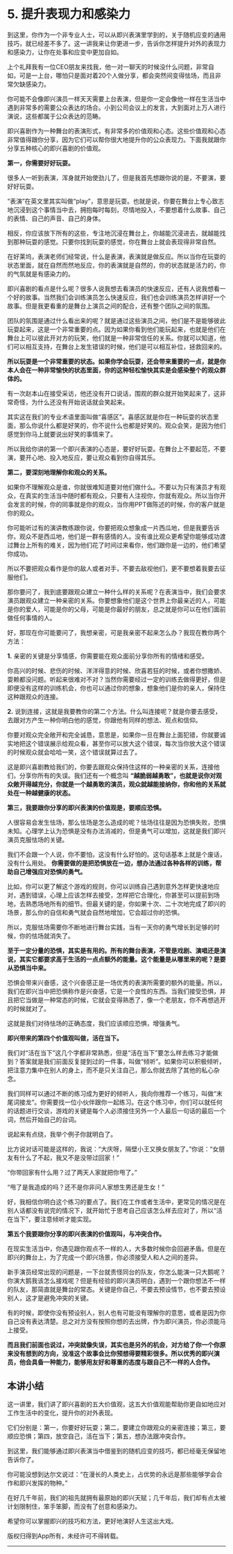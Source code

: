 # 5. 提升表现力和感染力

到这里，你作为一个非专业人士，可以从即兴表演里学到的，关于随机应变的通用技巧，就已经差不多了。这一讲我来让你更进一步，告诉你怎样提升对外的表现力和感染力，让你在处事和应变中更加自如。

上个礼拜我有一位CEO朋友来找我，他一对一聊天的时候没什么问题，非常自如，可是一上台，哪怕只是面对着20个人做分享，都会突然间变得怯场，而且非常欠缺感染力。

你可能不会像即兴演员一样天天需要上台表演，但是你一定会像他一样在生活当中遇到非常多的需要公众表达的场合。小到公司会议上的发言，大到面对上万人进行演说，这些都属于公众表达的范畴。

即兴喜剧作为一种舞台的表演形式，有非常多的价值观和心态。这些价值观和心态非常值得跟你分享，因为它们可以帮你很大地提升你的公众表现力。下面我就跟你分享五种核心的即兴喜剧的价值观。

 **第一，你需要好好玩耍。**

很多人一听到表演，浑身就开始使劲儿了，但是我首先想跟你说的是，不要演，要好好玩耍。

“表演”在英文里其实叫做“play”，意思是玩耍。也就是说，你要在舞台上专心致志地沉浸到这个事情当中去，拥抱每时每刻，尽情地投入，不要想着什么故事、自己的表情、自己的声音、自己的身体。

相反，你应该放下所有的这些，专注地沉浸在舞台上，你越能沉浸进去，就越能找到那种玩耍的感觉。只要你找到玩耍的感觉，你在舞台上就会表现得非常自然。

在好莱坞，表演老师们经常说，什么是表演，表演就是做反应。所以当你在玩耍的状态里面，就在自然而然地反应，你的表演就是自然的，你的状态就是活力的，你的气氛就是有感染力的。

即兴喜剧的看点是什么呢？很多人说我想去看演员的快速反应，还有人说我想看一个好的故事。当然我们会训练演员怎么快速反应，我们也会训练演员怎样讲好一个故事。但是我更看重的是舞台上演员之间的配合，还有整个团队之间的氛围。

团队的氛围是通过什么看出来的呢？就是通过这些演员之间，他们是不是能够彼此玩耍起来，这是一个非常重要的点。因为如果你看到他们能玩起来，也就是他们在舞台上可以彼此开对方的玩笑，他们就是一种非常信任的关系。你就可以知道，他们可以相互支持，在舞台上发生错误的时候，他们是可以相互补位，拯救回来的。

 **所以玩耍是一个非常重要的状态。如果你学会玩耍，还会带来重要的一点，就是你本人会在一种非常愉快的状态里面，你的这种轻松愉快其实是会感染整个的观众群体的。**

有一次赵本山在接受采访，他还没有开口说话，围观的群众就开始笑起来了，这非常奇怪，为什么还没有开始说话就会笑起来。

其实这在我们的专业术语里面叫做“喜感区”。喜感区就是你在一种玩耍的状态里面，那么你说什么都是好笑的，你不说什么也都是好笑的。观众会笑，是因为他们感觉到你马上就要说出好笑的事情来了。

所以我给你讲的第一个即兴表演的心态是，要好好玩耍。在舞台上不要起范，不要演，要开心地、投入地反应，要让观众看到你自得其乐。

 **第二，要深刻地理解你和观众的关系。**

如果你不理解观众是谁，你就很难知道要对他们做什么。不要以为只有演员才有观众，在真实的生活当中随时都有观众，只要有人注视你，你就有观众。所以当你开会发言的时候，你的同事就是你的观众，当你用PPT做陈述的时候，你的客户就是你的观众。

你可能听过有的演讲教练跟你说，你要把观众想象成一片西瓜地，但是我要告诉你，观众不是西瓜地，他们是一群有感情的人。没有谁比观众更希望你能够成功渡过舞台上所有的难关，因为他们花了时间过来看你，他们跟你是一边的，他们希望你成功。

所以不要把观众看作是你的敌人或者对手，不要去敌视他们，更不要想着我要去征服他们。

那你要问了，我到底要跟观众建立一种什么样的关系呢？在表演当中，我们会要求演员跟观众建立一种亲密的关系。你要想象他们是这个世界上你最亲近的人，可能是你的爱人，可能是你的父母，可能是你最好的朋友，总之就是你可以在他们面前做任何事情的人。

好，那现在你可能要问了，我想亲密，可是我亲密不起来怎么办？我现在教你两个方法：

 **1.** 亲密的关键是分享情感，你需要能在观众面前分享你所有的情绪和感受。

你高兴的时候、悲伤的时候、洋洋得意的时候、欣喜若狂的时候，或者你想撒娇、耍赖都没问题。听起来很难对不对？当然你需要经过一定的训练去做得更好，但是即便没有这样的训练机会，你也可以通过你的想象，想象他们是你的亲人，保持住这种跟观众的连接。

 **2.** 说到连接，这就是我要教你的第二个方法。什么叫连接呢？就是你要去感受，去跟对方产生一种你明白他的感觉，你跟他有同样的想法、观点和信仰。

你要对观众完全敞开和完全诚恳，意思是，如果你一旦在舞台上面犯错，你就要诚实地把这个错误展示给观众看，甚至你可以放大这个错误，每次当你放大这个错误的时候观众就会哈哈一笑，这个错误就算过去了。

这是即兴喜剧教给我们的，你要去跟观众保持住这样的一种亲密的关系，连接他们，分享你所有的失误。我们还有一个概念叫 **“越脆弱越勇敢”，也就是说你对观众敞开得越充分，你就是一个越勇敢的演员，观众就越能接纳你，你和他的关系就处在一种越健康的状态。**

 **第三，我要跟你分享的即兴表演的价值观是，要顺应恐惧。**

人很容易会发生怯场，那么怯场是怎么造成的呢？怯场往往是因为恐惧失败，恐惧未知。心理学上认为恐惧是没有办法消减的，但是勇气可以增加，这就是我们即兴演员克服怯场的关键。

我们不会跟一个人说，你不要怕，这没有什么好怕的。这句话基本上就是个废话，没有什么用处。 **你需要做的是把恐惧放在一边，想办法通过各种各样的训练，帮助自己增强应对恐惧的勇气。**

比如，你可以更了解这个游戏的规则，你可以训练自己遇到意外怎样更快速地应对，遇到错误，心理上应该怎样去接受，怎样把它合理化，你甚至可以提前到场地，去熟悉场地所有的细节。但最关键的是，你如果十次、二十次地完成了即兴的场景，那么你的自信和勇气就会自然地增加，它会超过你的恐惧。

所以，克服怯场需要你不断地进行舞台实践，当有一天你的勇气增长到足够的时候，你的怯场就消失了。

 **至于一定分量的恐惧，其实是有用的。所有的舞台表演，不管是戏剧、演唱还是演说，其实它都要求高于生活的一点点额外的能量。这个能量是从哪里来的呢？是要从恐惧当中来。**

恐惧会带来兴奋感，这个兴奋感正是一场优秀的表演所需要的额外的能量。所以，我们在即兴当中把恐惧称作是兴奋感，它是一个良性的东西。当我们接受恐惧，并且把它当做是一种常态的时候，它就会变得熟悉了，像一个老朋友，你不再想逃开的时候就对了。

这就是我们对待怯场的正确态度，我们应该顺应恐惧，增强勇气。

 **即兴带来的第四个价值观叫做，活在当下。**

我们对“活在当下”这几个字都非常熟悉，但是“活在当下”要怎么样去练习才能做到？答案就是我们前面反复提到过的一件事，叫做“倾听”。如果你可以积极倾听，把注意力集中在别人的身上，而不是只关注自己，那么你就去除了其他的私心杂念。

我们同样可以通过不断的练习成为更好的倾听人，我向你推荐一个练习，叫做“末尾词接龙”。你需要找一位小伙伴跟你一起练习。在这个练习中，你们可以就任何的话题进行交谈，游戏的关键是每个人必须接住另外一个人最后一句话的最后一个词，然后开始自己的台词。

说起来有点绕，我举个例子你就明白了。

比方说对话可能是这样的，我说：“大庆呀，隔壁小王又换女朋友了。”你说：“女朋友有什么了不起，我又不是没带过回家！”

“你带回家有什么用？过了两天人家就把你甩了。”

“甩了是我造成的吗？还不是你非问人家想生男还是生女！”

好，我相信你明白这个练习的要点了。我们在工作或者生活中，更常见的情况是在别人话都没有说完的情况下，就开始忙于思考自己应该怎么样去应对了，所以“活在当下”，要注意倾听才能实现。

 **第五个我要跟你分享的即兴表演的价值观叫，与冲突合作。**

在现实生活当中，你遇见跟你观点不一样的人，大多数时候你会回避矛盾。但是在即兴的舞台上，为了完成一个即兴场景，你必须接受人和人之间的差异。

新手演员经常出现的问题是，一下台就责怪同台的队友，你怎么能演一只大鹅呢？你演大鹅我该怎么接戏呢？但是有经验的即兴演员明白，遇到一个跟你想法不一样的队友，那简直就是舞台的常态。关键是你自己，不要去预设情节，也不要去预设别人，这才是避免冲突的关键。

有的时候，即使你没有预设别人，别人也有可能没有理解你的意思，或者是因为你自己没有表达清楚。总之对方没有按照你想的去出牌，作为即兴演员，你必须能马上接受。

 **而且我们前面也说过，冲突就像失误，其实也是另外的机会，对方给了你一个你原来没有想到的方向，没准这个故事会比你预想得要精彩很多。所以优秀的即兴演员，他会具备一种能力，能够用友好和尊重的态度与跟自己不一样的人合作。**

## 本讲小结

这一讲里，我们讲了即兴喜剧的五大价值观，这五大价值观能帮助你更自如地应对工作生活中的变化，提升你的对外表现。

它们分别是：第一，你要好好玩耍；第二，要建立你跟观众的亲密连接；第三，要顺应恐惧；第四，放空自己，活在当下；第五，想办法跟冲突合作。

到这里，我们能够通过即兴表演当中借鉴到的随机应变的技巧，都已经毫无保留地告诉你了。

你可能没想到达尔文说过：“在漫长的人类史上，占优势的永远是那些能够学会合作和即兴发挥的物种。”

在好几千年前，我们的祖先就拥有最原始的即兴天赋；几千年后，我们却有点太被计划限制住，笨手笨脚，而没有了创意和感染力。

希望你可以掌握即兴的技巧和方法，更好地演好人生这出大戏。

版权归得到App所有，未经许可不得转载。

---
